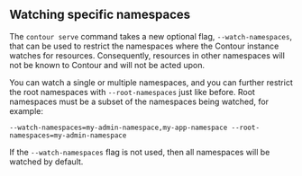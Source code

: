 ## Watching specific namespaces

The `contour serve` command takes a new optional flag, `--watch-namespaces`, that can
be used to restrict the namespaces where the Contour instance watches for resources.
Consequently, resources in other namespaces will not be known to Contour and will not
be acted upon.

You can watch a single or multiple namespaces, and you can further restrict the root
namespaces with `--root-namespaces` just like before. Root namespaces must be a subset
of the namespaces being watched, for example:

`--watch-namespaces=my-admin-namespace,my-app-namespace --root-namespaces=my-admin-namespace`

If the `--watch-namespaces` flag is not used, then all namespaces will be watched by default.
